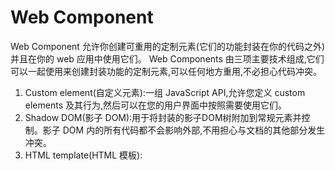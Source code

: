 # Web Component

Web Component  允许你创建可重用的定制元素(它们的功能封装在你的代码之外)并且在你的 web 应用中使用它们。
Web Components  由三项主要技术组成,它们可以一起使用来创建封装功能的定制元素,可以任何地方重用,不必担心代码冲突。
1. Custom element(自定义元素):一组 JavaScript API,允许您定义 custom elements 及其行为,然后可以在您的用户界面中按照需要使用它们。
2. Shadow DOM(影子 DOM):用于将封装的影子DOM树附加到常规元素并控制。影子 DOM 内的所有代码都不会影响外部,不用担心与文档的其他部分发生冲突。
3. HTML template(HTML 模板): <template> 和 <slot> 元素使您可以编写不在呈现页面中显示的标记模板。然后它们可以作为自定义元素结构的基础被多次重用。

## 实现 web component 的基本方法通常如下所示:

1. 创建一个类或函数来指定 web 组件的功能
2. 使用 customElements.define() 方法注册您的新自定义元素,并向其传递要定义的元素名称、指定元素功能的类、以及可选的其所继承自的元素。
`customElements.define(name, constructor, options)`
- name
	- 自定义元素名。
- constructor
	- 自定义元素构造器。
- options (可选)
	- 控制元素如何定义。目前有一个选项支持: extends. 指定继承的已创建的元素。被用于创建自定义元素。
- 你可以创建两种类型的自定义元素:
	- 自主定制元素:独立元素; 它们不会从内置 HTML 元素继承。
	- 自定义内置元素:这些元素继承自 - 并扩展 - 内置 HTML 元素.

3. 如果需要,使用 Element.attachShadow() 方法将一个 shadow DOM 附加到自定义元素上。
4. 如果需要,使用 <template> 和 <slot> 定义一个 HTML 模板。再次使用常规 DOM 方法克隆模板并将其附加到您的 shadow DOM 中。
5. 在页面任何您喜欢的位置使用自定义元素,就像使用常规 HTML 元素那样。

## 使用生命周期回调函数

* 在 custom element 的构造函数中,可以指定多个不同的回调函数,它们将会在元素的不同生命时期被调用:
	- connectedCallback:当 custom element 首次被插入文档 DOM 时,被调用。
	- disconnectedCallback:当 custom element 从文档 DOM 中删除时,被调用。
	- adoptedCallback:当 custom element 被移动到新的文档时,被调用。一般是 iframe
	- attributeChangedCallback: 当 custom element 增加、删除、修改自身属性时,被调用。

```html
<body>
	<!-- user-card 元素的模板,定义html结构和样式,并不会显示或运行 -->
	<template id="userCardTemplate">
		<style>
			/* 自定义组件的宿主元素 */
			:host {
				display: block;
				/*宿主元素必须设置为包含块才能被子元素撑开(position和display的部分属性) */
				border: 15px solid rgb(108, 250, 7);
			}
			.container {
				background: rgb(231, 231, 7);
				padding: 20px;
			}
		</style>
		<div class="container">
			<button class="button">button</button>
		</div>
	</template>
	<!--自主定制元素-->
	<user-card></user-card>
	<!--自定义内置元素-->
	<p is="word-count"></p>
	<script>
		//若 customElements.define 时没有配置 extends,定义为自主定制元素,必须继承自 HTMLElement
		class UserCard extends HTMLElement {
			constructor() {
				// Always call super first in constructor
				super();
				//将一个 shadow root 附加到元素上,并返回对 ShadowRoot 的引用，影子 DOM 内的样式不会影响外部
				var shadow=this.attachShadow({mode: 'open'});
				//获取模板内容
				var templateElem=document.getElementById('userCardTemplate');
				//克隆模板内容
				var content=templateElem.content.cloneNode(true);
				//获取模板内容中的 button 元素
				this.$button=content.querySelector('.container>.button');
				//为 button 元素注册点击事件
				this.$button.onclick=() => alert('被点击了');
				//将模板内容添加到 shadow DOM 中
				shadow.append(content);
			}
			//当自定义元素被添加到 DOM 时,会调用 connectedCallback 方法
			connectedCallback() {
				console.log('Custom square element added to page.');
			}
			//当自定义元素被添加到 DOM 时,会调用 adoptedCallback 方法
			adoptedCallback() {
				console.log('Custom square element removed from page.');
			}
			//当自定义元素被添加到 DOM 时,会调用 disconnectedCallback 方法
			disconnectedCallback() {
				console.log('Custom square element moved to new page.');
			}
			//当自定义元素的属性发生变化时,会调用 attributeChangedCallback 方法
			attributeChangedCallback(name,oldValue,newValue) {
				console.log('Custom square element attributes changed.');
			}
		}
		//不使用 extends 定义为自主定制元素 user-card,UserCard 必须继承自 HTMLElement
		window.customElements.define('user-card',UserCard);

		//自定义元素构造函数继承的类必须和 customElements.define 注册时指定的类对应
		class WordCount extends HTMLParagraphElement {
			constructor() {
				super();
				this.textContent='custom HTMLParagraphElement';
			}
		}
		//使用 extends 定义为自定义内置元素 p,用法 <p is="word-count"></p>,WordCount 继承的类必须和 extends 指定的类对应
		window.customElements.define('word-count',WordCount,{extends: 'p'});
	</script>
</body>
```
